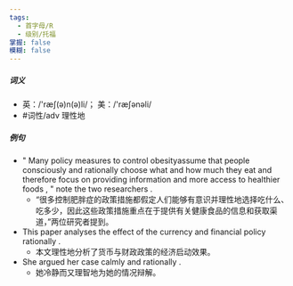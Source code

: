 ```yaml
---
tags:
  - 首字母/R
  - 级别/托福
掌握: false
模糊: false
---
```

##### 词义
- 英：/'ræʃ(ə)n(ə)li/； 美：/'ræʃənəli/
- #词性/adv  理性地
##### 例句
- " Many policy measures to control obesityassume that people consciously and rationally choose what and how much they eat and therefore focus on providing information and more access to healthier foods , " note the two researchers .
	- “很多控制肥胖症的政策措施都假定人们能够有意识并理性地选择吃什么、吃多少，因此这些政策措施重点在于提供有关健康食品的信息和获取渠道，”两位研究者提到。
- This paper analyses the effect of the currency and financial policy rationally .
	- 本文理性地分析了货币与财政政策的经济启动效果。
- She argued her case calmly and rationally .
	- 她冷静而又理智地为她的情况辩解。
